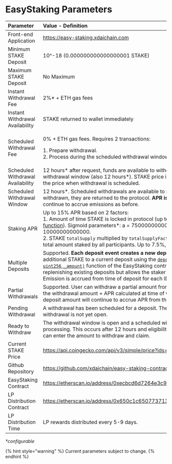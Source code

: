 # EasyStaking Parameters

<table>
  <thead>
    <tr>
      <th style="text-align:left">Parameter</th>
      <th style="text-align:left">Value - Definition</th>
    </tr>
  </thead>
  <tbody>
    <tr>
      <td style="text-align:left">Front-end Application</td>
      <td style="text-align:left"><a href="https://easy-staking.xdaichain.com/">https://easy-staking.xdaichain.com</a>
      </td>
    </tr>
    <tr>
      <td style="text-align:left">Minimum STAKE Deposit</td>
      <td style="text-align:left">10^-18 (0.000000000000000001 STAKE)</td>
    </tr>
    <tr>
      <td style="text-align:left">Maximum STAKE Deposit</td>
      <td style="text-align:left">No Maximum</td>
    </tr>
    <tr>
      <td style="text-align:left">Instant Withdrawal Fee</td>
      <td style="text-align:left">2%* + ETH gas fees</td>
    </tr>
    <tr>
      <td style="text-align:left">Instant Withdrawal Availability</td>
      <td style="text-align:left">STAKE returned to wallet immediately</td>
    </tr>
    <tr>
      <td style="text-align:left">Scheduled Withdrawal Fee</td>
      <td style="text-align:left">
        <p>0% + ETH gas fees. Requires 2 transactions:</p>
        <p>1. Prepare withdrawal.
          <br />2. Process during the scheduled withdrawal window.</p>
      </td>
    </tr>
    <tr>
      <td style="text-align:left">Scheduled Withdrawal Availability</td>
      <td style="text-align:left">12 hours* after request, funds are available to withdraw during the scheduled
        withdrawal window (also 12 hours*). STAKE price is the price when withdrawn,
        not the price when withdrawal is scheduled.</td>
    </tr>
    <tr>
      <td style="text-align:left">Scheduled Withdrawal Window</td>
      <td style="text-align:left">12 hours*. Scheduled withdrawals are available to pull within this time
        period. If not withdrawn, they are returned to the protocol. <b>APR is not reset if returned</b>,
        funds continue to accrue emissions as before.</td>
    </tr>
    <tr>
      <td style="text-align:left">Staking APR</td>
      <td style="text-align:left">Up to 15% APR based on 2 factors:
        <br />1. Amount of time STAKE is locked in protocol (up to 7.5% based on a
        <a
        href="https://www.desmos.com/calculator/2xtimbnzqw">sigmoid function</a>). Sigmoid parameters*: a = 75000000000000000, b =
          0, c = 10000000000000.
          <br />2. STAKE <code>totalSupply</code> multiplied by <code>totalSupplyFactor</code> (which
          is 50%*), and the total amount staked by all participants. Up to 7.5%,
          based on a <a href="https://github.com/xdaichain/easy-staking-contracts/blob/d5a477e4faf83d33901737cb461e97954ac4c1ec/contracts/EasyStaking.sol#L440">linear function</a>.</td>
    </tr>
    <tr>
      <td style="text-align:left">Multiple Deposits</td>
      <td style="text-align:left">Supported. <b>Each deposit event creates a new deposit ID</b>. You can
        manually add additional STAKE to a current deposit using the <a href="https://github.com/xdaichain/easy-staking-contracts/blob/d5a477e4faf83d33901737cb461e97954ac4c1ec/contracts/EasyStaking.sol#L223"><code>deposit(uint256 _depositId, uint256 _amount)</code></a> function
        of the EasyStaking contract. UI doesn&apos;t support replenishing existing
        deposits but allows the staker to create multiple deposits. Emission is
        accrued from time of deposit for each ID.</td>
    </tr>
    <tr>
      <td style="text-align:left">Partial Withdrawals</td>
      <td style="text-align:left">Supported. User can withdraw a partial amount from any deposit, and will
        receive the withdrawal amount + APR calculated at time of withdrawal. The
        remaining deposit amount will continue to accrue APR from that point forward.</td>
    </tr>
    <tr>
      <td style="text-align:left">Pending Withdrawal</td>
      <td style="text-align:left">A withdrawal has been scheduled for a deposit. The window to process the
        withdrawal is not yet open.</td>
    </tr>
    <tr>
      <td style="text-align:left">Ready to Withdraw</td>
      <td style="text-align:left">The withdrawal window is open and a scheduled withdrawal is available
        for processing. This occurs after 12 hours and eligibility remains for
        12 hours. Users can enter the amount to withdraw and claim.</td>
    </tr>
    <tr>
      <td style="text-align:left">Current STAKE Price</td>
      <td style="text-align:left"><a href="https://api.coingecko.com/api/v3/simple/price?ids=xdai-stake&amp;vs_currencies=usd">https://api.coingecko.com/api/v3/simple/price?ids=xdai-stake&amp;vs_currencies=usd</a>
      </td>
    </tr>
    <tr>
      <td style="text-align:left">Github Repository</td>
      <td style="text-align:left"><a href="https://github.com/xdaichain/easy-staking-contracts">https://github.com/xdaichain/easy-staking-contracts</a>
      </td>
    </tr>
    <tr>
      <td style="text-align:left">EasyStaking Contract</td>
      <td style="text-align:left"><a href="https://etherscan.io/address/0xecbcd6d7264e3c9eac24c7130ed3cd2b38f5a7ad">https://etherscan.io/address/0xecbcd6d7264e3c9eac24c7130ed3cd2b38f5a7ad</a>
      </td>
    </tr>
    <tr>
      <td style="text-align:left">LP Distribution Contract</td>
      <td style="text-align:left"><a href="https://etherscan.io/address/0x650c1c650773713e0884be96307fb0aa7f4ab070">https://etherscan.io/address/0x650c1c650773713e0884be96307fb0aa7f4ab070</a>
      </td>
    </tr>
    <tr>
      <td style="text-align:left">LP Distribution Time</td>
      <td style="text-align:left">LP rewards distributed every 5-9 days.</td>
    </tr>
  </tbody>
</table>

_\*configurable_

{% hint style="warning" %}
Current parameters subject to change.
{% endhint %}

